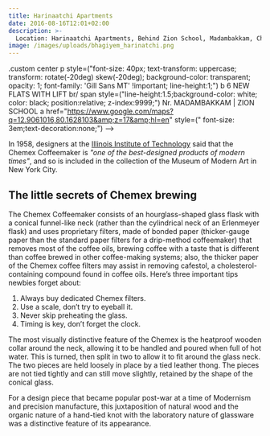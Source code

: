 ```yaml
---
title: Harinaatchi Apartments
date: 2016-08-16T12:01+02:00
description: >-
  Location: Harinaatchi Apartments, Behind Zion School, Madambakkam, Chennai.
image: /images/uploads/bhagiyem_harinatchi.png
---
```


.custom
  center
    p style=("font-size: 40px; text-transform: uppercase; transform: rotate(-20deg) skew(-20deg); background-color: transparent; opacity: 1; font-family: 'Gill Sans MT' !important; line-height:1;") 
      b 6 NEW FLATS WITH LIFT
      br/
      span style=("line-height:1.5;background-color: white; color: black; position:relative; z-index:9999;")  Nr. MADAMBAKKAM
      | ZION SCHOOL
    a href="https://www.google.com/maps?q=12.9061016,80.1628103&amp;z=17&amp;hl=en" style=("    font-size: 3em;text-decoration:none;")  ⟶


In 1958, designers at the [Illinois Institute of Technology](https://www.spacefarm.digital) said that the Chemex Coffeemaker is *"one of the best-designed products of modern times"*, and so is included in the collection of the Museum of Modern Art in New York City.

## The little secrets of Chemex brewing

The Chemex Coffeemaker consists of an hourglass-shaped glass flask with a conical funnel-like neck (rather than the cylindrical neck of an Erlenmeyer flask) and uses proprietary filters, made of bonded paper (thicker-gauge paper than the standard paper filters for a drip-method coffeemaker) that removes most of the coffee oils, brewing coffee with a taste that is different than coffee brewed in other coffee-making systems; also, the thicker paper of the Chemex coffee filters may assist in removing cafestol, a cholesterol-containing compound found in coffee oils. Here’s three important tips newbies forget about:

1. Always buy dedicated Chemex filters.
2. Use a scale, don’t try to eyeball it.
3. Never skip preheating the glass.
4. Timing is key, don’t forget the clock.

The most visually distinctive feature of the Chemex is the heatproof wooden collar around the neck, allowing it to be handled and poured when full of hot water. This is turned, then split in two to allow it to fit around the glass neck. The two pieces are held loosely in place by a tied leather thong. The pieces are not tied tightly and can still move slightly, retained by the shape of the conical glass.

For a design piece that became popular post-war at a time of Modernism and precision manufacture, this juxtaposition of natural wood and the organic nature of a hand-tied knot with the laboratory nature of glassware was a distinctive feature of its appearance.
